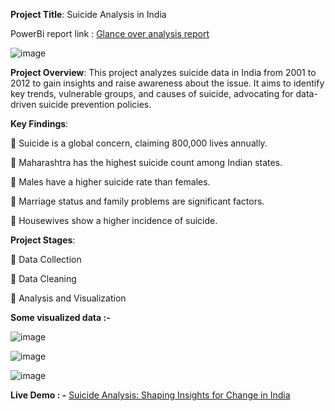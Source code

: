 **Project Title**: Suicide Analysis in India 

PowerBi report link : [Glance over analysis report](https://app.powerbi.com/reportEmbed?reportId=ef18c6a6-3a53-4df4-abe5-b8c4b2dd7cb2&autoAuth=true&ctid=12b4fbf9-dea8-4490-bede-9cc40309ad61)

![image](https://github.com/shivamjha2705/suicide_report/assets/69563640/d6480ba0-bf87-4da3-9fa5-4ed0654c5d2f)

**Project Overview**:
This project analyzes suicide data in India from 2001 to 2012 to gain insights and raise awareness about the issue. It aims to identify key trends, vulnerable groups, and causes of suicide, advocating for data-driven suicide prevention policies.

**Key Findings**:

🔶 Suicide is a global concern, claiming 800,000 lives annually.

🔷 Maharashtra has the highest suicide count among Indian states.

🔶 Males have a higher suicide rate than females.

🔷 Marriage status and family problems are significant factors.

🔶 Housewives show a higher incidence of suicide.

**Project Stages**:

🔷 Data Collection

🔶 Data Cleaning

🔷 Analysis and Visualization

**Some visualized data :-**

![image](https://github.com/shivamjha2705/DSA/assets/69563640/2a5092b1-187e-4490-8439-2195b3e6d5af)

![image](https://github.com/shivamjha2705/DSA/assets/69563640/e6cfb8ba-316d-4f42-a538-d5afa7906e52)

![image](https://github.com/shivamjha2705/DSA/assets/69563640/e76ccb57-4abb-40c2-94d7-610218467743)

**Live Demo : -**  [Suicide Analysis: Shaping Insights for Change in India](https://shivamjha2705.github.io/Suicide-Analysis-Shaping-Insights-for-Change-in-India/)
